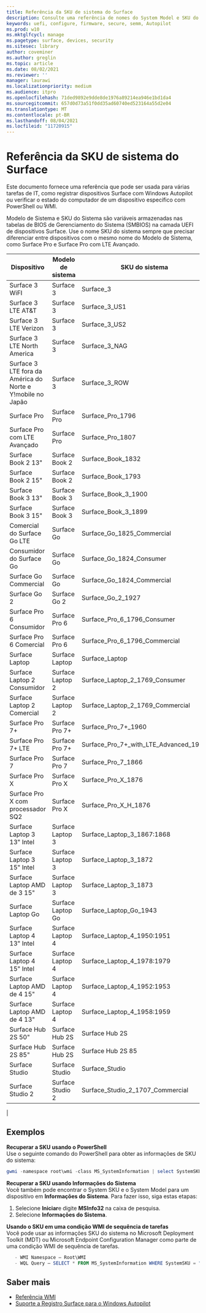 ```yaml
---
title: Referência da SKU de sistema do Surface
description: Consulte uma referência de nomes do System Model e SKU do sistema para todos os dispositivos Surface.
keywords: uefi, configure, firmware, secure, semm, Autopilot
ms.prod: w10
ms.mktglfcycl: manage
ms.pagetype: surface, devices, security
ms.sitesec: library
author: coveminer
ms.author: greglin
ms.topic: article
ms.date: 08/02/2021
ms.reviewer: ''
manager: laurawi
ms.localizationpriority: medium
ms.audience: itpro
ms.openlocfilehash: 71ded9892e9dde8de1976a89214ea946e1bd1da4
ms.sourcegitcommit: 657d0d73a51f0dd35ad60740ed523164a55d2e04
ms.translationtype: MT
ms.contentlocale: pt-BR
ms.lasthandoff: 08/04/2021
ms.locfileid: "11720915"
---
```

# <a name="surface-system-sku-reference"></a>Referência da SKU de sistema do Surface

Este documento fornece uma referência que pode ser usada para várias tarefas de IT, como registrar dispositivos Surface com Windows Autopilot ou verificar o estado do computador de um dispositivo específico com PowerShell ou WMI.

Modelo de Sistema e SKU do Sistema são variáveis armazenadas nas tabelas de BIOS de Gerenciamento do Sistema (SMBIOS) na camada UEFI de dispositivos Surface. Use o nome SKU do sistema sempre que precisar diferenciar entre dispositivos com o mesmo nome do Modelo de Sistema, como Surface Pro e Surface Pro com LTE Avançado.

| Dispositivo   | Modelo de sistema | SKU do sistema       |
| ---------- | ----------- | -------------- |
| Surface 3 WiFI                                               | Surface 3        | Surface_3                        |
| Surface 3 LTE AT&T                                           | Surface 3        | Surface_3_US1                    |
| Surface 3 LTE Verizon                                        | Surface 3        | Surface_3_US2                    |
| Surface 3 LTE North America                                  | Surface 3        | Surface_3_NAG                    |
| Surface 3 LTE fora da América do Norte e Y!mobile no Japão | Surface 3        | Surface_3_ROW                    |
| Surface Pro                                                  | Surface Pro      | Surface_Pro_1796                 |
| Surface Pro com LTE Avançado                                | Surface Pro      | Surface_Pro_1807                 |
| Surface Book 2 13"                                        | Surface Book 2   | Surface_Book_1832                |
| Surface Book 2 15"                                        | Surface Book 2   | Surface_Book_1793                |
| Surface Book 3 13"                                        | Surface Book 3   | Surface_Book_3_1900                |
| Surface Book 3 15"                                        | Surface Book 3   | Surface_Book_3_1899
| Comercial do Surface Go LTE | Surface Go | Surface_Go_1825_Commercial |
| Consumidor do Surface Go                                          | Surface Go       | Surface_Go_1824_Consumer         |
| Surface Go Commercial                                        | Surface Go       | Surface_Go_1824_Commercial       |
| Surface Go 2                                                 | Surface Go 2     | Surface_Go_2_1927                |
| Surface Pro 6 Consumidor                                       | Surface Pro 6    | Surface_Pro_6_1796_Consumer      |
| Surface Pro 6 Comercial                                     | Surface Pro 6    | Surface_Pro_6_1796_Commercial    |
| Surface Laptop                                               | Surface Laptop   | Surface_Laptop                   |
| Surface Laptop 2 Consumidor                                    | Surface Laptop 2 | Surface_Laptop_2_1769_Consumer   |
| Surface Laptop 2 Comercial                                  | Surface Laptop 2 | Surface_Laptop_2_1769_Commercial |
| Surface Pro 7+                                               | Surface Pro 7+ | Surface_Pro_7+_1960|
| Surface Pro 7+ LTE                                           | Surface Pro 7+ | Surface_Pro_7+_with_LTE_Advanced_1961|
| Surface Pro 7                 | Surface Pro 7    | Surface_Pro_7_1866         |
| Surface Pro X                 | Surface Pro X    | Surface_Pro_X_1876         |
| Surface Pro X com processador SQ2                | Surface Pro X    | Surface_Pro_X_H_1876        |
| Surface Laptop 3 13" Intel | Surface Laptop 3 | Surface_Laptop_3_1867:1868 |
| Surface Laptop 3 15" Intel | Surface Laptop 3 | Surface_Laptop_3_1872      |
| Surface Laptop AMD de 3 15"   | Surface Laptop 3 | Surface_Laptop_3_1873      |
| Surface Laptop Go  | Surface Laptop Go | Surface_Laptop_Go_1943      |
| Surface Laptop 4 13" Intel | Surface Laptop 4 | Surface_Laptop_4_1950:1951 |
| Surface Laptop 4 15" Intel | Surface Laptop 4 | Surface_Laptop_4_1978:1979     |
| Surface Laptop AMD de 4 15"   | Surface Laptop 4 | Surface_Laptop_4_1952:1953     |
| Surface Laptop AMD de 4 13"   | Surface Laptop 4 | Surface_Laptop_4_1958:1959    |
| Surface Hub 2S 50"  | Surface Hub 2S | Surface Hub 2S   |
| Surface Hub 2S 85"  | Surface Hub 2S | Surface Hub 2S 85   |
| Surface Studio | Surface Studio | Surface_Studio   |
| Surface Studio 2 | Surface Studio 2 | Surface_Studio_2_1707_Commercial   |
|

## <a name="examples"></a>Exemplos

**Recuperar a SKU usando o PowerShell**  
Use o seguinte comando do PowerShell para obter as informações de SKU do sistema:

 ``` powershell  
gwmi -namespace root\wmi -class MS_SystemInformation | select SystemSKU 
```

**Recuperar a SKU usando Informações do Sistema**  
Você também pode encontrar o System SKU e o System Model para um dispositivo em **Informações do Sistema**. Para fazer isso, siga estas etapas:

1. Selecione **Iniciar**e digite **MSInfo32** na caixa de pesquisa.  
1. Selecione **Informações do Sistema**.

**Usando o SKU em uma condição WMI de sequência de tarefas**  
Você pode usar as informações SKU do sistema no Microsoft Deployment Toolkit (MDT) ou Microsoft Endpoint Configuration Manager como parte de uma condição WMI de sequência de tarefas.

 ``` powershell  
    - WMI Namespace – Root\WMI
    - WQL Query – SELECT * FROM MS_SystemInformation WHERE SystemSKU = "Surface_Pro_1796"
 ```

## <a name="learn-more"></a>Saber mais

- [Referência WMI](/windows/win32/wmisdk/wmi-reference)
- [Suporte a Registro Surface para o Windows Autopilot](surface-autopilot-registration-support.md)
